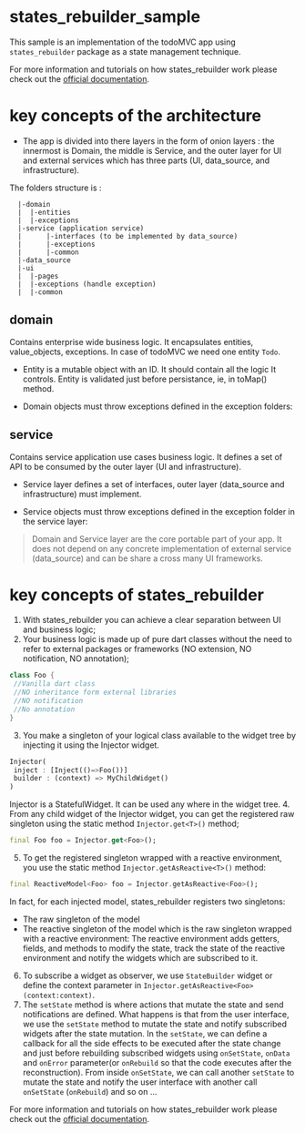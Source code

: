 # states_rebuilder_sample

This sample is an implementation of the todoMVC app using `states_rebuilder` package as a state management technique.

For more information and tutorials on how states_rebuilder work please check out the [official documentation](https://github.com/GIfatahTH/states_rebuilder).

# key concepts of the architecture

* The app is divided into there layers in the form of onion layers : the innermost is Domain, the middle is Service, and the outer layer for UI and external services which has three parts (UI, data_source, and infrastructure).

The folders structure is :

```lib -    
  |-domain  
  |  |-entities      
  |  |-exceptions       
  |-service (application service)       
  |      |-interfaces (to be implemented by data_source)     
  |      |-exceptions    
  |      |-common   
  |-data_source   
  |-ui   
  |  |-pages    
  |  |-exceptions (handle exception)      
  |  |-common    
```

## domain
Contains enterprise wide business logic. It encapsulates entities, value_objects, exceptions. In case of todoMVC we need one entity `Todo`.

* Entity is a mutable object with an ID. It should contain all the logic It controls. Entity is validated just before persistance, ie, in toMap() method.

* Domain objects must throw exceptions defined in the exception folders:

## service
Contains service application use cases business logic. It defines a set of API to be consumed by the outer layer (UI and infrastructure).
* Service layer defines a set of interfaces, outer layer (data_source and infrastructure) must implement.

* Service objects must throw exceptions defined in the exception folder in the service layer:


>Domain and Service layer are the core portable part of your app. It does not depend on any concrete implementation of external service (data_source) and can be share a cross many UI frameworks.


# key concepts of states_rebuilder

1. With states_rebuilder you can achieve a clear separation between UI and business logic;
2. Your business logic is made up of pure dart classes without the need to refer to external packages or frameworks (NO extension, NO notification, NO annotation);
```dart
class Foo {
 //Vanilla dart class
 //NO inheritance form external libraries
 //NO notification
 //No annotation
}
```
3. You make a singleton of your logical class available to the widget tree by injecting it using the Injector widget.
```dart
Injector(
 inject : [Inject(()=>Foo())]
 builder : (context) => MyChildWidget()
)
```
Injector is a StatefulWidget. It can be used any where in the widget tree. 
4. From any child widget of the Injector widget, you can get the registered raw singleton using the static method `Injector.get<T>()` method;
```dart
final Foo foo = Injector.get<Foo>();
```
5. To get the registered singleton wrapped with a reactive environment, you use the static method 
`Injector.getAsReactive<T>()` method:
```dart
final ReactiveModel<Foo> foo = Injector.getAsReactive<Foo>();
```
In fact, for each injected model, states_rebuilder registers two singletons:
- The raw singleton of the model
- The reactive singleton of the model which is the raw singleton wrapped with a reactive environment:
The reactive environment adds getters, fields, and methods to modify the state, track the state of the reactive environment and notify the widgets which are subscribed to it.
6. To subscribe a widget as observer, we use `StateBuilder` widget or define the context parameter in `Injector.getAsReactive<Foo>(context:context)`.
7. The `setState` method is where actions that mutate the state and send notifications are defined.
What happens is that from the user interface, we use the `setState` method to mutate the state and notify subscribed widgets after the state mutation. In the `setState`, we can define a callback for all the side effects to be executed after the state change and just before rebuilding subscribed widgets using `onSetState`, `onData` and `onError` parameter(or `onRebuild` so that the code executes after the reconstruction). From inside `onSetState`, we can call another `setState` to mutate the state and notify the user interface with another call `onSetState` (`onRebuild`) and so on …

For more information and tutorials on how states_rebuilder work please check out the [official documentation](https://github.com/GIfatahTH/states_rebuilder).